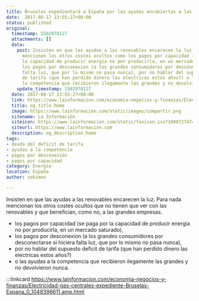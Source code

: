 ```yaml
---
title: Bruselas expedientará a España por las ayudas encubiertas a las centrales de gas
date:  2017-08-17 13:55:27+00:00
status: published
original:
  timestamp: 1502978127
  attachments: []
  data:
    post: Insisten en que las ayudas a las renovables encarecen la luz. Para nada
      mencionan los otros costes ocultos como los pagos por capacidad (se paga por
      la capacidad de producir energia no por producirla, en un mercado saturado),
      los pagos por desconexion (a los grandes consumidores por desconectarse si hiciera
      falta luz, que por lo mismo no pasa nunca), por no hablar del supuesto deficit
      de tarifa (que han perdido dinero las electricas estos años?) o las ayudas a
      la competencia que recibieron ilegamente las grandes y no devolvieron nunca.
    update_timestamp: 1502978127
  date: 2017-08-17 13:55:27+00:00
  link: https://www.lainformacion.com/economia-negocios-y-finanzas/Electricidad-gas-centrales-expediente-Bruselas-Espana_0_1048396611.amp.html
  title: og_title.home
  image: https://www.lainformacion.com/static/images/compartir.png
  sitename: La Información
  siteicon: https://www.lainformacion.com/static/favicon.ico?1608727474
  siteurl: https://www.lainformacion.com
  description: og_description.home
tags:
- deuda del deficit de tarifa
- ayudas a la competencia
- pagos por desconexión
- pagos por capacidad
category: Energía
location: España
author: vokimon

---
```

Insisten en que las ayudas a las renovables encarecen la luz.
Para nada mencionan los otros costes ocultos que no tienen que ver con las renovables
y que benefician, como no, a las grandes empresas.

- los pagos por capacidad
(se paga por la capacidad de producir energia no por producirla, en un mercado saturado),
- los pagos por desconexion
(a los grandes consumidores por desconectarse si hiciera falta luz, que por lo mismo no pasa nunca),
- por no hablar del supuesto deficit de tarifa (que han perdido dinero las electricas estos años?)
- o las ayudas a la competencia que recibieron ilegamente las grandes y no devolvieron nunca.

:::linkcard https://www.lainformacion.com/economia-negocios-y-finanzas/Electricidad-gas-centrales-expediente-Bruselas-Espana_0_1048396611.amp.html

